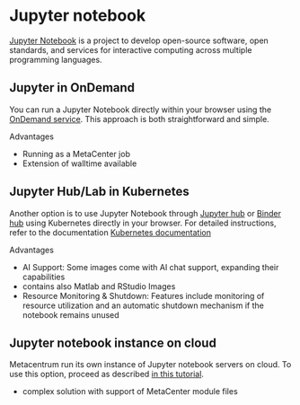 # Jupyter notebook

[Jupyter Notebook](https://jupyter.org/) is a project to develop open-source software, open standards, and services for interactive computing across multiple programming languages.

## Jupyter in OnDemand

You can run a Jupyter Notebook directly within your browser using the [OnDemand service](https://ondemand.metacentrum.cz). This approach is both straightforward and simple.

Advantages

* Running as a MetaCenter job
* Extension of walltime available 

## Jupyter Hub/Lab in Kubernetes

Another option is to use Jupyter Notebook through [Jupyter hub](https://hub.cloud.e-infra.cz/hub/) or [Binder hub](https://bhub.cloud.e-infra.cz/hub/) using Kubernetes directly in your browser. For detailed instructions, refer to the documentation [Kubernetes documentation](https://docs.cerit.io/en/web-apps/jupyterhub)

Advantages

* AI Support: Some images come with AI chat support, expanding their capabilities
* contains also Matlab and RStudio Images
* Resource Monitoring & Shutdown: Features include monitoring of resource utilization and an automatic shutdown mechanism if the notebook remains unused


## Jupyter notebook instance on cloud 

Metacentrum run its own instance of Jupyter notebook servers on cloud. To use this option, proceed as described [in this tutorial](../../../related/jupyter).
 
* complex solution with support of MetaCenter module files

